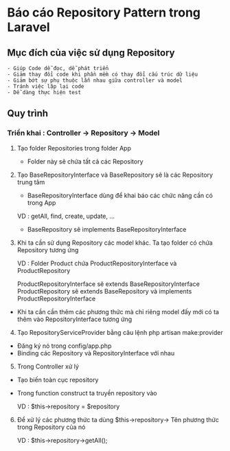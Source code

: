 # Báo cáo Repository Pattern trong Laravel

## Mục đích của việc sử dụng Repository

    - Giúp Code dễ đọc, dễ phát triển
    - Giảm thay đổi code khi phần mềm có thay đổi cấu trúc dữ liệu
    - Giảm bớt sự phụ thuộc lẫn nhau giữa controller và model
    - Tránh việc lặp lại code
    - Dễ dàng thực hiện test

## Quy trình

### Triển khai : Controller -> Repository -> Model

1. Tạo folder Repositories trong folder App
    - Folder này sẽ chứa tất cả các Repository

2. Tạo BaseRepositoryInterface và BaseRepository sẽ là các Repository trung tâm
    - BaseRepositoryInterface dùng để khai báo các chức năng cần có trong App

    VD : getAll, find, create, update, ...
    
    - BaseRepository sẽ implements BaseRepositoryInterface

3. Khi ta cần sử dụng Repository các model khác. Ta tạo folder có chứa Repository tương ứng
    
    VD : Folder Product chứa ProductRepositoryInterface và ProductRepository
    
    ProductRepositoryInterface sẽ extends BaseRepositoryInterface
    ProductRepository sẽ extends BaseRepository và implements ProductRepositoryInterface
- Khi ta cần cần thêm các phương thức mà chỉ riêng model đấy mới có ta thêm vào RepositoryInterface tương ứng

4. Tạo RepositoryServiceProvider bằng câu lệnh php artisan make:provider
- Đăng ký nó trong config/app.php
- Binding các Repository và RepositoryInterface với nhau

5. Trong Controller xử lý
- Tạo biến toàn cục repository
- Trong function construct ta truyền repository vào

	VD : $this->repository = $repository

6. Để xử lý các phương thức ta dùng $this->repository-> Tên phương thức trong Repository của nó

	VD : $this->repository->getAll();